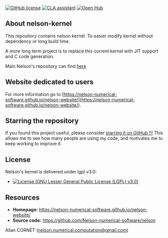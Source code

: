 [![GitHub license](https://img.shields.io/badge/license-LGPL3.0-blue.svg)](https://github.com/Nelson-numerical-software/nelson/blob/master/lgpl-3.0.md)
[![CLA assistant](https://cla-assistant.io/readme/badge/Nelson-numerical-software/nelson)](https://cla-assistant.io/Nelson-numerical-software/nelson)
[![Open Hub](https://img.shields.io/badge/Open-Hub-blue.svg)](https://www.openhub.net/p/nelson-interpreter)

## About nelson-kernel

This repository contains nelson kernel. To easier modify kernel without dependency or long build time.

A more long term project is to replace this current kernel with JIT support and C code generation.

Main Nelson's repository can find [here](https://github.com/Nelson-numerical-software/nelson)

## Website dedicated to users

For more information go to [https://nelson-numerical-software.github.io/nelson-website/](https://nelson-numerical-software.github.io/nelson-website/).

## Starring the repository

If you found this project useful, please consider [starring it on GitHub !!!](https://github.com/Nelson-numerical-software/nelson/stargazers) This allows me to see how many people are using my code, and motivates me to keep working to improve it.

## License

Nelson's kernel is delivered under lgpl v3.0:

- [![License (GNU Lesser General Public License (LGPL) v3.0)](<https://img.shields.io/badge/License-GNU%20Lesser%20General%20Public%20License%20(LGPL)%20v3.0-blue.svg?style=flat-square>)](https://opensource.org/licenses/LGPL-3.0)

## Resources

- **Homepage:** <https://nelson-numerical-software.github.io/nelson-website/>
- **Source code:** <https://github.com/Nelson-numerical-software/nelson>

Allan CORNET (nelson.numerical.computation@gmail.com)
